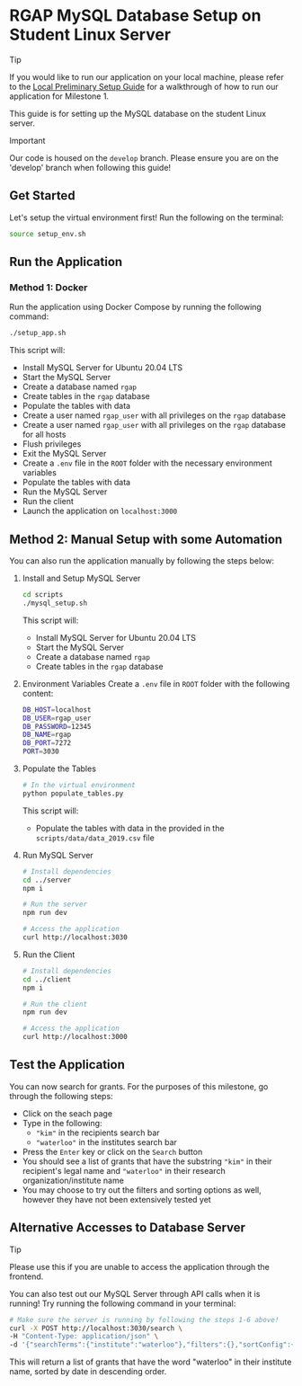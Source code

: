 # RGAP MySQL Database Setup on Student Linux Server

> [!TIP]
> If you would like to run our application on your local machine, please refer to the [Local Preliminary Setup Guide](setup_prelim_local.md) for a walkthrough of how to run our application for Milestone 1.
> 
> This guide is for setting up the MySQL database on the student Linux server.

> [!IMPORTANT]
> Our code is housed on the `develop` branch. Please ensure you are on the 'develop' branch when following this guide!

## Get Started
Let's setup the virtual environment first! Run the following on the terminal:
```bash
source setup_env.sh
```

## Run the Application

### Method 1: Docker
Run the application using Docker Compose by running the following command:
```bash
./setup_app.sh
```

This script will:
- Install MySQL Server for Ubuntu 20.04 LTS
- Start the MySQL Server
- Create a database named `rgap`
- Create tables in the `rgap` database
- Populate the tables with data
- Create a user named `rgap_user` with all privileges on the `rgap` database
- Create a user named `rgap_user` with all privileges on the `rgap` database for all hosts
- Flush privileges
- Exit the MySQL Server
- Create a `.env` file in the `ROOT` folder with the necessary environment variables
- Populate the tables with data
- Run the MySQL Server
- Run the client
- Launch the application on `localhost:3000`

## Method 2: Manual Setup with some Automation
You can also run the application manually by following the steps below:

1. Install and Setup MySQL Server
    ```bash
    cd scripts
    ./mysql_setup.sh
    ```

    This script will:
      - Install MySQL Server for Ubuntu 20.04 LTS
      - Start the MySQL Server
      - Create a database named `rgap`
      - Create tables in the `rgap` database

2. Environment Variables
    Create a `.env` file in `ROOT` folder with the following content:
    ```bash
    DB_HOST=localhost
    DB_USER=rgap_user
    DB_PASSWORD=12345
    DB_NAME=rgap
    DB_PORT=7272
    PORT=3030
    ```

3. Populate the Tables
    ```bash
    # In the virtual environment
    python populate_tables.py
    ```

    This script will:
      - Populate the tables with data in the provided in the    `scripts/data/data_2019.csv` file

4. Run MySQL Server
    ```bash
    # Install dependencies
    cd ../server
    npm i

    # Run the server
    npm run dev

    # Access the application 
    curl http://localhost:3030
    ```

5. Run the Client
    ```bash
    # Install dependencies
    cd ../client
    npm i

    # Run the client
    npm run dev

    # Access the application
    curl http://localhost:3000
    ```

## Test the Application
You can now search for grants. For the purposes of this milestone, go through the following steps:

 - Click on the seach page
 - Type in the following:
   - `"kim"` in the recipients search bar
   - `"waterloo"` in the institutes search bar
 - Press the `Enter` key or click on the `Search` button
 - You should see a list of grants that have the substring `"kim"` in their recipient's legal name and  `"waterloo"` in their research organization/institute name
 - You may choose to try out the filters and sorting options as well, however they have not been extensively tested yet

## Alternative Accesses to Database Server

> [!TIP] 
> Please use this if you are unable to access the application through the frontend.

You can also test out our MySQL Server through API calls when it is running! Try running the following command in your terminal:
```bash
# Make sure the server is running by following the steps 1-6 above!
curl -X POST http://localhost:3030/search \ 
-H "Content-Type: application/json" \
-d '{"searchTerms":{"institute":"waterloo"},"filters":{},"sortConfig":{"field":"date","direction":"desc"}}'
```
This will return a list of grants that have the word "waterloo" in their institute name, sorted by date in descending order.